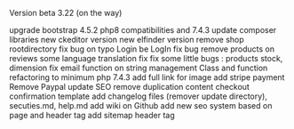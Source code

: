 Version beta 3.22 (on the way)

upgrade bootstrap 4.5.2
php8 compatibilities and 7.4.3
update composer libraries
new ckeditor version
new elfinder version
remove shop rootdirectory
fix bug on typo Login be LogIn
fix bug remove products on reviews
some language translation fix
fix some little bugs : products stock, dimension
fix email function on string management
Class and function refactoring to minimum php 7.4.3
add full link for image
add stripe payment
Remove Paypal
update SEO
remove duplication content checkout confirmation template
add changelog files (remover update directory), secuties.md, help.md
add wiki on Github
add new seo system based on page and header tag
add sitemap header tag
